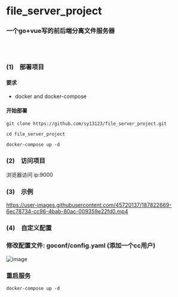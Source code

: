 # file_server_project
### 一个go+vue写的前后端分离文件服务器
 <br>
<br>


### (1)&emsp;部署项目
#### 要求
  - docker and docker-compose
#### 开始部署
```
git clone https://github.com/sy13123/file_server_project.git
```
```
cd file_server_project
```
```
docker-compose up -d
```
### (2)&emsp;访问项目
浏览器访问 ip:9000


### (3)&emsp;示例



https://user-images.githubusercontent.com/45720137/187822669-6ec78734-cc96-4bab-80ac-009359e22fd0.mp4


### (4)&emsp;自定义配置

### 修改配置文件:  goconf/config.yaml (添加一个cc用户)
![image](https://user-images.githubusercontent.com/45720137/187824473-9efadbb1-ed91-4cac-8af3-a7926e51d8e8.png)

### 重启服务
```
docker-compose up -d
```


  
